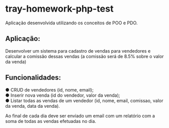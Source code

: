 # tray-homework-php-test

Aplicação desenvolvida utilizando os conceitos de POO e PDO.

## Aplicação:

Desenvolver um sistema para cadastro de vendas para vendedores e calcular a
comissão dessas vendas (a comissão será de 8.5% sobre o valor da venda)

## Funcionalidades:
  ● CRUD de vendedores (id, nome, email);  
  ● Inserir nova venda (id do vendedor, valor da venda);  
  ● Listar todas as vendas de um vendedor (id, nome, email, comissao, valor da
venda, data da venda).

Ao final de cada dia deve ser enviado um email com um relatório com a soma de
todas as vendas efetuadas no dia.
